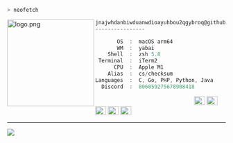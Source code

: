 ```zsh
> neofetch
```

<img align="left" src="https://raw.githubusercontent.com/jnajwhdanbiwduanwdioayuhbou2qgybroq/jnajwhdanbiwduanwdioayuhbou2qgybroq/main/assets/cannabis.png" alt="logo.png" width="200" /> 

```csharp
jnajwhdanbiwduanwdioayuhbou2qgybroq@github
----------------

       OS  :  macOS arm64
       WM  :  yabai
    Shell  :  zsh 5.8
 Terminal  :  iTerm2
      CPU  :  Apple M1
    Alias  :  cs/checksum
Languages  :  C, Go, PHP, Python, Java
  Discord  :  806059275678908418
```

<p align="left">
  &nbsp; &nbsp; &nbsp; &nbsp; &nbsp;&nbsp; &nbsp; &nbsp; &nbsp; &nbsp;&nbsp; &nbsp; &nbsp; &nbsp; &nbsp; &nbsp; &nbsp; &nbsp; &nbsp; &nbsp; &nbsp;&nbsp; &nbsp; &nbsp; &nbsp; &nbsp;&nbsp; &nbsp; &nbsp; &nbsp; &nbsp;
  <img alt="#474342" src="https://via.placeholder.com/15/ADBAC7/000000?text=+" width="25" height="20" />
  <img alt="#fbedf6" src="https://via.placeholder.com/15/6CB6FF/000000?text=+" width="25" height="20" />
  <img alt="#c9594d" src="https://via.placeholder.com/15/F47067/000000?text=+" width="25" height="20" />
  <img alt="#f8b9b2" src="https://via.placeholder.com/15/DCBDFB/000000?text=+" width="25" height="20" />
  <img alt="#f8b9b2" src="https://via.placeholder.com/15/57ab5a/000000?text=+" width="25" height="20" />
</p>

---

![](https://komarev.com/ghpvc/?username=jnajwhdanbiwduanwdioayuhbou2qgybroq&style=flat-square)
